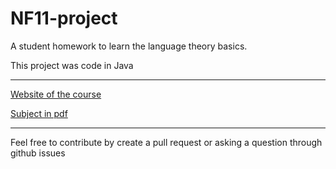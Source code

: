 # NF11-project

A student homework to learn the language theory basics.

This project was code in Java

------------
[Website of the course](http://moodle.utc.fr/course/view.php?id=926)

[Subject in pdf](http://moodle.utc.fr/pluginfile.php/74138/mod_resource/content/2/ressource_TP/NF11-tp_prodcode.pdf)

----------
Feel free to contribute by create a pull request or asking a question through github issues
